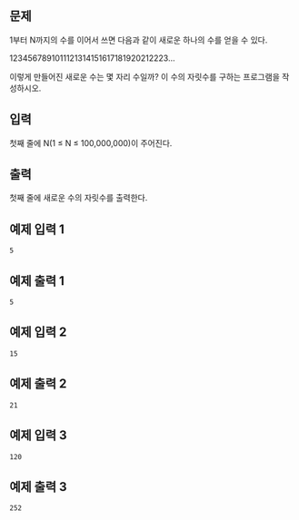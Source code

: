 ## 문제
1부터 N까지의 수를 이어서 쓰면 다음과 같이 새로운 하나의 수를 얻을 수 있다.

1234567891011121314151617181920212223...

이렇게 만들어진 새로운 수는 몇 자리 수일까? 이 수의 자릿수를 구하는 프로그램을 작성하시오.

## 입력
첫째 줄에 N(1 ≤ N ≤ 100,000,000)이 주어진다.

## 출력
첫째 줄에 새로운 수의 자릿수를 출력한다.

## 예제 입력 1 
```
5
```
## 예제 출력 1 
```
5
```
## 예제 입력 2 
```
15
```
## 예제 출력 2 
```
21
```
## 예제 입력 3 
```
120
```
## 예제 출력 3 
```
252
```